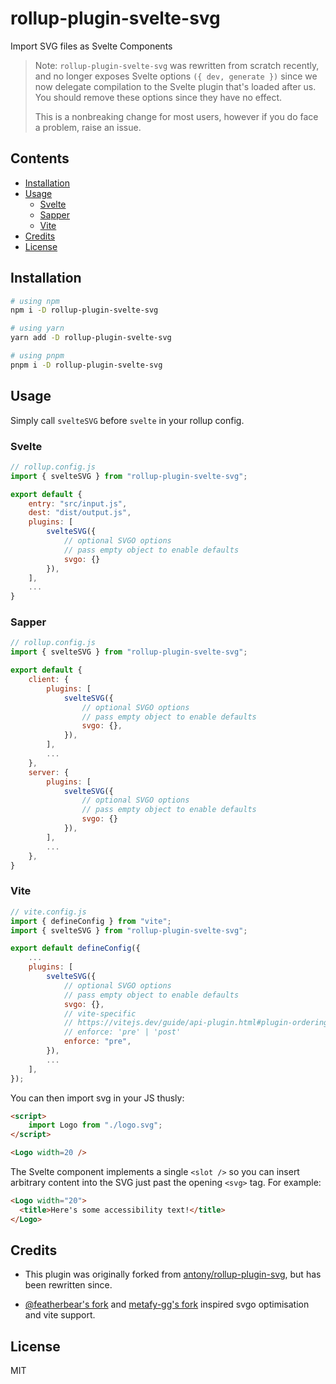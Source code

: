 # rollup-plugin-svelte-svg

Import SVG files as Svelte Components

> Note: `rollup-plugin-svelte-svg` was rewritten from scratch recently, and no longer exposes Svelte options `({ dev, generate })` since we now delegate compilation to the Svelte plugin that's loaded after us. You should remove these options since they have no effect.
>
> This is a nonbreaking change for most users, however if you do face a problem, raise an issue.

## Contents
- [Installation](#installation)
- [Usage](#usage)
    - [Svelte](#svelte)
    - [Sapper](#sapper)
    - [Vite](#vite)
- [Credits](#credits)
- [License](#license)

## Installation

```bash
# using npm
npm i -D rollup-plugin-svelte-svg

# using yarn
yarn add -D rollup-plugin-svelte-svg

# using pnpm
pnpm i -D rollup-plugin-svelte-svg
```

## Usage

Simply call `svelteSVG` before `svelte` in your rollup config.

### Svelte
```js
// rollup.config.js
import { svelteSVG } from "rollup-plugin-svelte-svg";

export default {
    entry: "src/input.js",
    dest: "dist/output.js",
    plugins: [
        svelteSVG({
            // optional SVGO options
            // pass empty object to enable defaults
            svgo: {}
        }),
    ],
    ...
}
```

### Sapper
```js
// rollup.config.js
import { svelteSVG } from "rollup-plugin-svelte-svg";

export default {
    client: {
        plugins: [
            svelteSVG({
                // optional SVGO options
                // pass empty object to enable defaults
                svgo: {},
            }),
        ],
        ...
    },
    server: {
        plugins: [
            svelteSVG({
                // optional SVGO options
                // pass empty object to enable defaults
                svgo: {}
            }),
        ],
        ...
    },
}
```

### Vite

```js
// vite.config.js
import { defineConfig } from "vite"; 
import { svelteSVG } from "rollup-plugin-svelte-svg";

export default defineConfig({
    ...
    plugins: [
        svelteSVG({
            // optional SVGO options
            // pass empty object to enable defaults
            svgo: {},
            // vite-specific
            // https://vitejs.dev/guide/api-plugin.html#plugin-ordering
            // enforce: 'pre' | 'post'
            enforce: "pre",
        }),
        ...
    ],
});
```

You can then import svg in your JS thusly:

```html
<script>
	import Logo from "./logo.svg";
</script>

<Logo width=20 />
```

The Svelte component implements a single `<slot />` so you can insert arbitrary content into the SVG just past the opening `<svg>` tag. For example:

```html
<Logo width="20">
  <title>Here's some accessibility text!</title>
</Logo>
```

## Credits

* This plugin was originally forked from [antony/rollup-plugin-svg](https://github.com/antony/rollup-plugin-svg), but has been rewritten since.

* [@featherbear's fork](https://github.com/featherbear/rollup-plugin-svelte-svg) and [metafy-gg's fork](https://github.com/metafy-gg/vite-plugin-svelte-svg) inspired svgo optimisation and vite support.

## License

MIT

